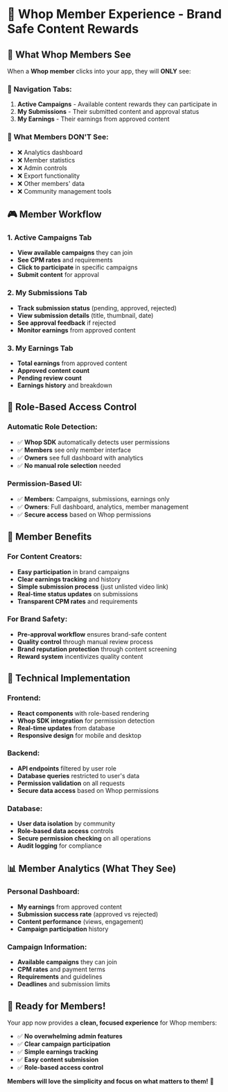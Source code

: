 # 👥 Whop Member Experience - Brand Safe Content Rewards

## 🎯 **What Whop Members See**

When a **Whop member** clicks into your app, they will **ONLY** see:

### 📱 **Navigation Tabs:**
1. **Active Campaigns** - Available content rewards they can participate in
2. **My Submissions** - Their submitted content and approval status  
3. **My Earnings** - Their earnings from approved content

### 🚫 **What Members DON'T See:**
- ❌ Analytics dashboard
- ❌ Member statistics
- ❌ Admin controls
- ❌ Export functionality
- ❌ Other members' data
- ❌ Community management tools

## 🎮 **Member Workflow**

### **1. Active Campaigns Tab**
- **View available campaigns** they can join
- **See CPM rates** and requirements
- **Click to participate** in specific campaigns
- **Submit content** for approval

### **2. My Submissions Tab**
- **Track submission status** (pending, approved, rejected)
- **View submission details** (title, thumbnail, date)
- **See approval feedback** if rejected
- **Monitor earnings** from approved content

### **3. My Earnings Tab**
- **Total earnings** from approved content
- **Approved content count**
- **Pending review count**
- **Earnings history** and breakdown

## 🔐 **Role-Based Access Control**

### **Automatic Role Detection:**
- ✅ **Whop SDK** automatically detects user permissions
- ✅ **Members** see only member interface
- ✅ **Owners** see full dashboard with analytics
- ✅ **No manual role selection** needed

### **Permission-Based UI:**
- ✅ **Members**: Campaigns, submissions, earnings only
- ✅ **Owners**: Full dashboard, analytics, member management
- ✅ **Secure access** based on Whop permissions

## 🎯 **Member Benefits**

### **For Content Creators:**
- **Easy participation** in brand campaigns
- **Clear earnings tracking** and history
- **Simple submission process** (just unlisted video link)
- **Real-time status updates** on submissions
- **Transparent CPM rates** and requirements

### **For Brand Safety:**
- **Pre-approval workflow** ensures brand-safe content
- **Quality control** through manual review process
- **Brand reputation protection** through content screening
- **Reward system** incentivizes quality content

## 🚀 **Technical Implementation**

### **Frontend:**
- **React components** with role-based rendering
- **Whop SDK integration** for permission detection
- **Real-time updates** from database
- **Responsive design** for mobile and desktop

### **Backend:**
- **API endpoints** filtered by user role
- **Database queries** restricted to user's data
- **Permission validation** on all requests
- **Secure data access** based on Whop permissions

### **Database:**
- **User data isolation** by community
- **Role-based data access** controls
- **Secure permission checking** on all operations
- **Audit logging** for compliance

## 📊 **Member Analytics (What They See)**

### **Personal Dashboard:**
- **My earnings** from approved content
- **Submission success rate** (approved vs rejected)
- **Content performance** (views, engagement)
- **Campaign participation** history

### **Campaign Information:**
- **Available campaigns** they can join
- **CPM rates** and payment terms
- **Requirements** and guidelines
- **Deadlines** and submission limits

## 🎉 **Ready for Members!**

Your app now provides a **clean, focused experience** for Whop members:

- ✅ **No overwhelming admin features**
- ✅ **Clear campaign participation**
- ✅ **Simple earnings tracking**
- ✅ **Easy content submission**
- ✅ **Role-based access control**

**Members will love the simplicity and focus on what matters to them!** 🚀
